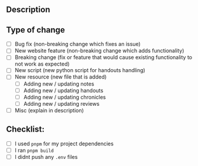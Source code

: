 ## Description
<!-- Please add summary of changes here. -->

## Type of change

- [ ] Bug fix (non-breaking change which fixes an issue)
- [ ] New website feature (non-breaking change which adds functionality)
- [ ] Breaking change (fix or feature that would cause existing functionality to not work as expected)
- [ ] New script (new python script for handouts handling)
- [ ] New resource (new file that is added)
  - [ ] Adding new / updating notes
  - [ ] Adding new / updating handouts
  - [ ] Adding new / updating chronicles
  - [ ] Adding new / updating reviews
- [ ] Misc (explain in description)

## Checklist:

- [ ] I used `pnpm` for my project dependencies
- [ ] I ran `pnpm build`
- [ ] I didnt push any `.env` files
